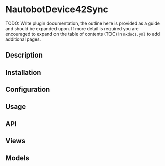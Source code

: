 # NautobotDevice42Sync

TODO: Write plugin documentation, the outline here is provided as a guide and should be expanded upon.  If more detail is required you are encouraged to expand on the table of contents (TOC) in `mkdocs.yml` to add additional pages.

## Description

## Installation

## Configuration

## Usage

## API

## Views

## Models
